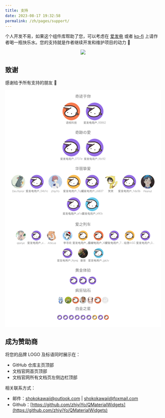 ```yaml
---
title: 支持
date: 2023-08-17 19:32:58
permalink: /zh/pages/support/
---
```


个人开发不易，如果这个组件库帮助了您，可以考虑在 [爱发电](https://afdian.net/a/zhiyiYo) 或者 [ko-fi](https://ko-fi.com/zhiyiYo) 上请作者喝一瓶快乐水。您的支持就是作者继续开发和维护项目的动力 🥰

<p align="center">
  <img src='https://cdn.staticaly.com/gh/qfluentwidgets/picx-images-hosting@master/20230824/aifadian.66t6u1ayl7k0.webp' style="height: 460px"/>
</p>



## 致谢
感谢给予所有支持的朋友 💖

<p align="center">
  <img src='https://raw.githubusercontent.com/zhiyiYo/Sponsors/main/sponsors.svg'/>
</p>

## 成为赞助商

将您的品牌 LOGO 及标语同时展示在：

- GitHub 仓库主页顶部
- 文档官网首页顶部
- 文档官网所有文档页左侧边栏顶部

相关联系方式：

- 邮件：[shokokawaii@outlook.com](mailto:shokokawaii@outlook.com) | [shokokawaii@foxmail.com](mailto:shokokawaii@foxmail.com)
- Github：[https://github.com/zhiyiYo/QMaterialWidgets](https://github.com/zhiyiYo/QMaterialWidgets)
